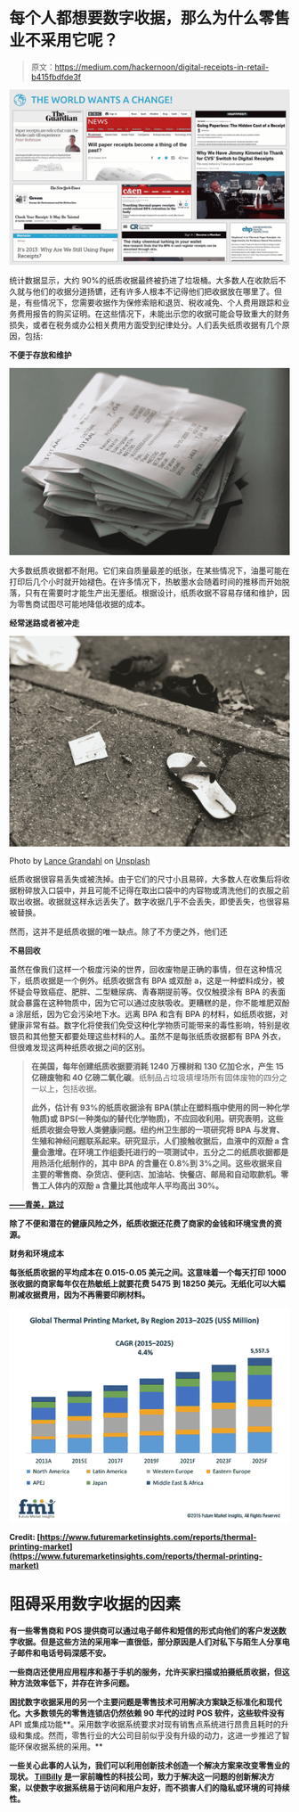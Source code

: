 # 每个人都想要数字收据，那么为什么零售业不采用它呢？

> 原文：<https://medium.com/hackernoon/digital-receipts-in-retail-b415fbdfde3f>

![](img/7906d7978f7e0d4c52280ba717ac92c3.png)

统计数据显示，大约 90%的纸质收据最终被扔进了垃圾桶。大多数人在收款后不久就与他们的收据分道扬镳，还有许多人根本不记得他们把收据放在哪里了。但是，有些情况下，您需要收据作为保修索赔和退货、税收减免、个人费用跟踪和业务费用报告的购买证明。在这些情况下，未能出示您的收据可能会导致重大的财务损失，或者在税务或办公相关费用方面受到纪律处分。人们丢失纸质收据有几个原因，包括:

**不便于存放和维护**

![](img/8071e2e59031f0d296d91e06384a1402.png)

大多数纸质收据都不耐用。它们来自质量最差的纸张，在某些情况下，油墨可能在打印后几个小时就开始褪色。在许多情况下，热敏墨水会随着时间的推移而开始脱落，只有在需要时才能生产出无墨纸。根据设计，纸质收据不容易存储和维护，因为零售商试图尽可能地降低收据的成本。

**经常迷路或者被冲走**

![](img/4902f6f5a478cf8737f2964e226fc70f.png)

Photo by [Lance Grandahl](https://unsplash.com/photos/nfJUeowR_h4?utm_source=unsplash&utm_medium=referral&utm_content=creditCopyText) on [Unsplash](https://unsplash.com/search/photos/receipt?utm_source=unsplash&utm_medium=referral&utm_content=creditCopyText)

纸质收据很容易丢失或被洗掉。由于它们的尺寸小且易碎，大多数人在收集后将收据粉碎放入口袋中，并且可能不记得在取出口袋中的内容物或清洗他们的衣服之前取出收据。收据就这样永远丢失了。数字收据几乎不会丢失，即使丢失，也很容易被替换。

然而，这并不是纸质收据的唯一缺点。除了不方便之外，他们还

**不易回收**

虽然在像我们这样一个极度污染的世界，回收废物是正确的事情，但在这种情况下，纸质收据是一个例外。纸质收据含有 BPA 或双酚 a，这是一种塑料成分，被怀疑会导致癌症、肥胖、二型糖尿病、青春期提前等。仅仅触摸涂有 BPA 的表面就会暴露在这种物质中，因为它可以通过皮肤吸收。更糟糕的是，你不能堆肥双酚 a 涂层纸，因为它会污染地下水。远离 BPA 和含有 BPA 的材料，如纸质收据，对健康非常有益。数字化将使我们免受这种化学物质可能带来的毒性影响，特别是收银员和其他整天都要处理这些材料的人。虽然不是每张纸质收据都有 BPA 外衣，但很难发现这两种纸质收据之间的区别。

> **在美国，每年创建纸质收据要消耗 1240 万棵树和 130 亿加仑水，产生 15 亿磅废物和 40 亿磅二氧化碳**。纸制品占垃圾填埋场所有固体废物的四分之一以上，包括收据。
> 
> **此外，估计有 93%**[](https://www.ecocenter.org/sites/default/files/healthy-stuff/Ecology%20Center%20Receipt%20Study%202018%20Report%20final_0.pdf)****的纸质收据涂有 BPA(禁止在塑料瓶中使用的同一种化学物质)或 BPS(一种类似的替代化学物质)，不应回收利用**。研究表明，这些纸质收据会导致人类健康问题。纽约州卫生部的一项研究将 BPA 与发育、生殖和神经问题联系起来。研究显示，人们接触收据后，血液中的双酚 a 含量会激增。在环境工作组委托进行的一项测试中，五分之二的纸质收据都是用热活化纸制作的，其中 BPA 的含量在 0.8%到 3%之间。这些收据来自主要的零售商、杂货店、便利店、加油站、快餐店、邮局和自动取款机。零售工人体内的双酚 a 含量比其他成年人平均高出 30%。**

**[**——青美，跳过**](https://www.greenamerica.org/skiptheslip)**

**除了不便和潜在的健康风险之外，纸质收据还花费了商家的金钱和环境宝贵的资源。**

****财务和环境成本****

**每张纸质收据的平均成本在 0.015-0.05 美元之间。这意味着一个每天打印 1000 张收据的商家每年仅在热敏纸上就要花费 5475 到 18250 美元。无纸化可以大幅削减收据费用，因为不再需要印刷材料。**

**![](img/bfdb1a50d78fcd535cd24522248a159b.png)**

**Credit: [https://www.futuremarketinsights.com/reports/thermal-printing-market](https://www.futuremarketinsights.com/reports/thermal-printing-market)**

# ****阻碍采用数字收据的因素****

**有一些零售商和 POS 提供商可以通过电子邮件和短信的形式向他们的客户发送数字收据。但是这些方法的采用率一直很低，部分原因是人们对私下与陌生人分享电子邮件和电话号码深感不安。**

**一些商店还使用应用程序和基于手机的服务，允许买家扫描或拍摄纸质收据，但这种方法效率低下，并存在许多问题。**

**困扰数字收据采用的另一个主要问题是零售技术可用解决方案缺乏标准化和现代化。大多数领先的零售连锁店仍然依赖 90 年代的过时 POS 软件，这些软件没有**API 或集成功能**。采用数字收据系统要求对现有销售点系统进行昂贵且耗时的升级和集成。然而，零售行业的大公司目前似乎没有升级的动力，这进一步推迟了智能环保收据系统的采用。**

**一些关心此事的人认为，我们可以利用创新技术创造一个解决方案来改变零售业的现状。 [**TillBilly**](https://tillbilly.com) 是一家前瞻性的科技公司，致力于解决这一问题的创新解决方案，以使数字收据系统易于访问和用户友好，而不损害人们的隐私或环境的可持续性。**